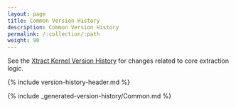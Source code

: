 ```yaml
---
layout: page
title: Common Version History
description: Common Version History
permalink: /:collection/:path
weight: 90
---
```


See the [Xtract Kernel Version History](./xtract-kernel-version-history) for changes related to core extraction logic.

{% include version-history-header.md %}

{% include _generated-version-history/Common.md %}